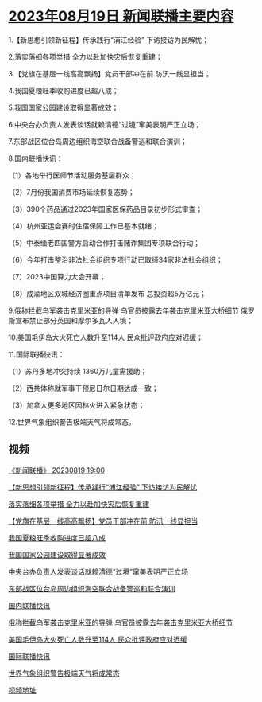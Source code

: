 # [2023年08月19日 新闻联播主要内容](https://tv.cctv.com/lm/xwlb/day/20230819.shtml)

1.【新思想引领新征程】传承践行“浦江经验” 下访接访为民解忧；

2.落实落细各项举措 全力以赴加快灾后恢复重建；

3.【党旗在基层一线高高飘扬】党员干部冲在前 防汛一线显担当；

4.我国夏粮旺季收购进度已超八成；

5.我国国家公园建设取得显著成效；

6.中央台办负责人发表谈话就赖清德“过境”窜美表明严正立场；

7.东部战区位台岛周边组织海空联合战备警巡和联合演训；

8.国内联播快讯：

（1）各地举行医师节活动服务基层群众；

（2）7月份我国消费市场延续恢复态势；

（3）390个药品通过2023年国家医保药品目录初步形式审查；

（4）杭州亚运会赛时住宿保障工作已基本就绪；

（5）中泰缅老四国警方启动合作打击赌诈集团专项联合行动；

（6）今年打击整治非法社会组织专项行动已取缔34家非法社会组织；

（7）2023中国算力大会开幕；

（8）成渝地区双城经济圈重点项目清单发布 总投资超5万亿元；

9.俄称拦截乌军袭击克里米亚的导弹 乌官员披露去年袭击克里米亚大桥细节 俄罗斯宣布禁止部分英国和摩尔多瓦人入境；

10.美国毛伊岛大火死亡人数升至114人 民众批评政府应对迟缓；

11.国际联播快讯：

（1）苏丹多地冲突持续 1360万儿童需援助；

（2）西共体称就军事干预尼日尔日期达成一致；

（3）加拿大更多地区因林火进入紧急状态；

12.世界气象组织警告极端天气将成常态。

## 视频

[《新闻联播》 20230819 19:00](https://tv.cctv.com/2023/08/19/VIDEywrFpZLczza0f4wyC2eR230819.shtml)

[【新思想引领新征程】传承践行“浦江经验” 下访接访为民解忧](https://tv.cctv.com/2023/08/19/VIDEY09Yo6QBrqsIxfbmzIdH230819.shtml)

[落实落细各项举措 全力以赴加快灾后恢复重建](https://tv.cctv.com/2023/08/19/VIDEiZMDMJLqY3GK7ODgFVwe230819.shtml)

[【党旗在基层一线高高飘扬】党员干部冲在前 防汛一线显担当](https://tv.cctv.com/2023/08/19/VIDETLrQY5oTXaDMZjIuQp3U230819.shtml)

[我国夏粮旺季收购进度已超八成](https://tv.cctv.com/2023/08/19/VIDEn3K0Hw9pkpXKXgdLoC5Q230819.shtml)

[我国国家公园建设取得显著成效](https://tv.cctv.com/2023/08/19/VIDEnLPyRl7HrauMxZSYl8jj230819.shtml)

[中央台办负责人发表谈话就赖清德“过境”窜美表明严正立场](https://tv.cctv.com/2023/08/19/VIDEcUOKWyPUXz49j44owkCV230819.shtml)

[东部战区位台岛周边组织海空联合战备警巡和联合演训](https://tv.cctv.com/2023/08/19/VIDE9Hhw2p0hAlpwQqOh9aQW230819.shtml)

[国内联播快讯](https://tv.cctv.com/2023/08/19/VIDE3Zv3WDhj0Cxjifdhdjog230819.shtml)

[俄称拦截乌军袭击克里米亚的导弹 乌官员披露去年袭击克里米亚大桥细节](https://tv.cctv.com/2023/08/19/VIDEB3CZWh7GSmAFevj1tZp3230819.shtml)

[美国毛伊岛大火死亡人数升至114人 民众批评政府应对迟缓](https://tv.cctv.com/2023/08/19/VIDEDU8id7fHXjLTdGsjEv0M230819.shtml)

[国际联播快讯](https://tv.cctv.com/2023/08/19/VIDEhNkAWzSPxpVCQzMcea0b230819.shtml)

[世界气象组织警告极端天气将成常态](https://tv.cctv.com/2023/08/19/VIDE7UTfaNItcYSk7yC8nuIP230819.shtml)

[视频地址](https://tv.cctv.com/lm/xwlb/day/20230819.shtml) 

